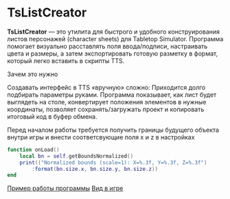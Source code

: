 # TsListCreator

**TsListCreator** — это утилита для быстрого и удобного конструирования листов персонажей (character sheets) для Tabletop Simulator. Программа помогает визуально расставлять поля ввода/подписи, настраивать цвета и размеры, а затем экспортировать готовую разметку в формат, который легко вставить в скрипты TTS.

Зачем это нужно

Создавать интерфейс в TTS «вручную» сложно: Приходится долго подбирать параметры руками. Программа показывает, как лист будет выглядеть на столе,
конвертирует положения элементов в нужные координаты, позволяет сохранять/загружать проект и копировать итоговый код в буфер обмена.

Перед началом работы требуется получить границы будущего объекта внутри игры и внести соответсвующие поля x и z в настройках
``` lua
function onLoad()
    local bn = self.getBoundsNormalized()
    print(("Normalized bounds (scale=1): X=%.3f, Y=%.3f, Z=%.3f")
        :format(bn.size.x, bn.size.y, bn.size.z))
end
```

[Пример работы программы](doc/result2.png)
[Вид в игре](doc/result1.png)